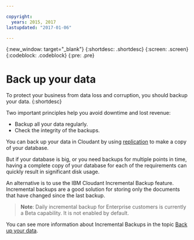 ```yaml
---

copyright:
  years: 2015, 2017
lastupdated: "2017-01-06"

---
```


{:new_window: target="_blank"}
{:shortdesc: .shortdesc}
{:screen: .screen}
{:codeblock: .codeblock}
{:pre: .pre}

# Back up your data

To protect your business from data loss and corruption,
you should backup your data.
{:shortdesc}

Two important principles help you avoid downtime and lost revenue:

-	Backup all your data regularly.
-	Check the integrity of the backups.

You can back up your data in Cloudant by using [replication](replication.html) to make a copy of your database.

But if your database is big,
or you need backups for multiple points in time,
having a complete copy of your database for each of the requirements can quickly result in significant disk usage.

An alternative is to use the IBM Cloudant Incremental Backup feature.
Incremental backups are a good solution for storing only the documents that have changed since the last backup.

>   **Note**: Daily incremental backup for Enterprise customers is currently a Beta capability.
    It is not enabled by default.

You can see more information about Incremental Backups in the topic [Back up your data](../guides/backup-guide.html).